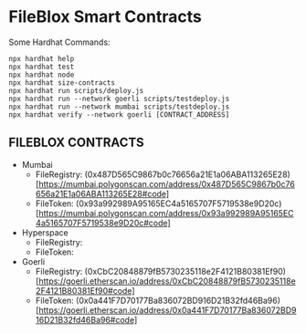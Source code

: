 # FileBlox Smart Contracts

Some Hardhat Commands:

```shell
npx hardhat help
npx hardhat test
npx hardhat node
npx hardhat size-contracts
npx hardhat run scripts/deploy.js
npx hardhat run --network goerli scripts/testdeploy.js
npx hardhat run --network mumbai scripts/testdeploy.js
npx hardhat verify --network goerli [CONTRACT_ADDRESS]
```

## FILEBLOX CONTRACTS

- Mumbai
  - FileRegistry: (0x487D565C9867b0c76656a21E1a06ABA113265E28)[https://mumbai.polygonscan.com/address/0x487D565C9867b0c76656a21E1a06ABA113265E28#code]
  - FileToken: (0x93a992989A95165EC4a5165707F5719538e9D20c)[https://mumbai.polygonscan.com/address/0x93a992989A95165EC4a5165707F5719538e9D20c#code]
- Hyperspace
  - FileRegistry:
  - FileToken:
- Goerli
  - FileRegistry: (0xCbC20848879fB5730235118e2F4121B80381Ef90)[https://goerli.etherscan.io/address/0xCbC20848879fB5730235118e2F4121B80381Ef90#code]
  - FileToken: (0x0a441F7D70177Ba836072BD916D21B32fd46Ba96)[https://goerli.etherscan.io/address/0x0a441F7D70177Ba836072BD916D21B32fd46Ba96#code]
